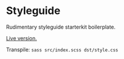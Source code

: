 # Styleguide

Rudimentary styleguide starterkit boilerplate.

[Live version.](https://leondejong.com/application/styleguide)

Transpile: `sass src/index.scss dst/style.css`
